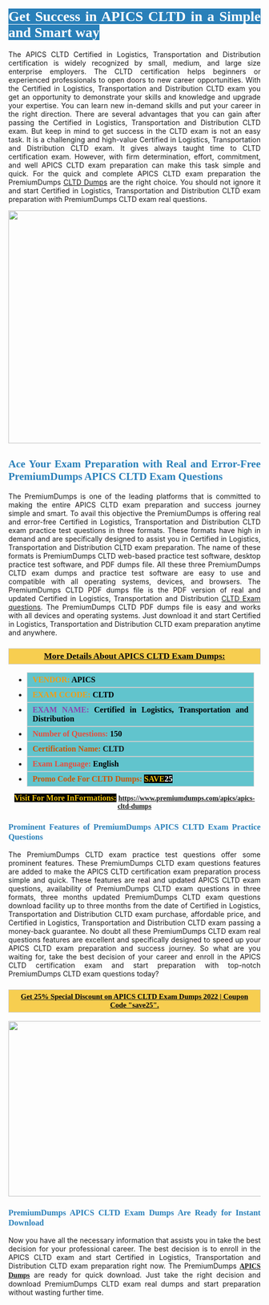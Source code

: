 <h1 style="text-align: justify;"><span style="color:#ffffff;"><span style="font-family:Georgia,serif;"><strong><span style="background-color:#2980b9;">Get Success in APICS CLTD in a Simple and Smart way</span></strong></span></span></h1>

<p style="text-align: justify;">The APICS CLTD Certified in Logistics, Transportation and Distribution certification is widely recognized by small, medium, and large size enterprise employers. The CLTD certification helps beginners or experienced professionals to open doors to new career opportunities. With the Certified in Logistics, Transportation and Distribution CLTD exam you get an opportunity to demonstrate your skills and knowledge and upgrade your expertise. You can learn new in-demand skills and put your career in the right direction. There are several advantages that you can gain after passing the Certified in Logistics, Transportation and Distribution CLTD exam. But keep in mind to get success in the CLTD exam is not an easy task. It is a challenging and high-value Certified in Logistics, Transportation and Distribution CLTD exam. It gives always taught time to CLTD certification exam. However, with firm determination, effort, commitment, and well APICS CLTD exam preparation can make this task simple and quick. For the quick and complete APICS CLTD exam preparation the PremiumDumps <a href="https://www.premiumdumps.com/apics/apics-cltd-dumps">CLTD Dumps</a> are the right choice. You should not ignore it and start Certified in Logistics, Transportation and Distribution CLTD exam preparation with PremiumDumps CLTD exam real questions.</p>

<p style="text-align: center;"><a href="https://www.premiumdumps.com/apics/apics-cltd-dumps"><img alt="" src="https://i.imgur.com/KJGzbJ2.jpeg" style="width: 700px; height: 465px;" /></a></p>

<h2 style="text-align: justify;"><span style="color:#2980b9;"><span style="font-family:Georgia,serif;"><strong>Ace Your Exam Preparation with Real and Error-Free PremiumDumps APICS CLTD Exam Questions</strong></span></span></h2>

<p style="text-align: justify;">The PremiumDumps is one of the leading platforms that is committed to making the entire APICS CLTD exam preparation and success journey simple and smart. To avail this objective the PremiumDumps is offering real and error-free Certified in Logistics, Transportation and Distribution CLTD exam practice test questions in three formats. These formats have high in demand and are specifically designed to assist you in Certified in Logistics, Transportation and Distribution CLTD exam preparation. The name of these formats is PremiumDumps CLTD web-based practice test software, desktop practice test software, and PDF dumps file. All these three PremiumDumps CLTD exam dumps and practice test software are easy to use and compatible with all operating systems, devices, and browsers. The PremiumDumps CLTD PDF dumps file is the PDF version of real and updated Certified in Logistics, Transportation and Distribution <a href="https://www.premiumdumps.com/apics/apics-cltd-dumps">CLTD Exam questions</a>. The PremiumDumps CLTD PDF dumps file is easy and works with all devices and operating systems. Just download it and start Certified in Logistics, Transportation and Distribution CLTD exam preparation anytime and anywhere.</p>

<h3 style="background: #f7ce50; border: 1px solid rgb(204, 204, 204); padding: 5px 10px; text-align: center;"><span style="font-family:Georgia,serif;"><u><u><span style="color:#000000;"><span style="font-size:11pt"><span style="line-height:normal"><b><span style="font-size:13.0pt"><span cambria="">More Details About APICS CLTD Exam Dumps:</span></span></b></span></span></span></u></u></span></h3>

<ul>
	<li style="margin:0cm 10pt">
	<div style="background:#61c4cd; border: 1px solid rgb(204, 204, 204); padding: 5px 10px; text-align: justify;"><span style="font-family:Georgia,serif;"><span style="font-size:11pt"><span style="line-height:normal"><b><span style="font-size:12.0pt"><span new="" roman="" times=""><span style="color:#f39c12;">VENDOR:</span> <span style="color:#000000;">APICS</span></span></span></b></span></span></span></div>
	</li>
	<li style="margin:0cm 10pt">
	<div style="background: #61c4cd; border: 1px solid rgb(204, 204, 204); padding: 5px 10px; text-align: justify;"><span style="font-family:Georgia,serif;"><span style="font-size:11pt"><span style="line-height:normal"><b><span style="font-size:12.0pt"><span new="" roman="" times=""><span style="color:#f39c12;">EXAM CCODE:</span> <span style="color:#000000;">CLTD</span></span></span></b></span></span></span></div>
	</li>
	<li style="margin:0cm 10pt">
	<div style="background: #61c4cd; border: 1px solid rgb(204, 204, 204); padding: 5px 10px; text-align: justify;"><span style="font-family:Georgia,serif;"><span style="font-size:11pt"><span style="line-height:normal"><b><span style="font-size:12.0pt"><span new="" roman="" times=""><span style="color:#8e44ad;">EXAM NAME:</span> <span style="color:#000000;">Certified in Logistics, Transportation and Distribution</span></span></span></b></span></span></span></div>
	</li>
	<li style="margin:0cm 10pt">
	<div style="background: #61c4cd; border: 1px solid rgb(204, 204, 204); padding: 5px 10px;"><span style="font-family:Georgia,serif;"><span style="font-size:11pt"><span style="line-height:normal"><b><span style="font-size:12.0pt"><span new="" roman="" times=""><span style="color:#e74c3c;">Number of Questions:</span><span style="color:#000000;"><span style="color:#f1c40f;"> </span>150</span></span></span></b></span></span></span></div>
	</li>
	<li style="margin:0cm 10pt">
	<div style="background: #61c4cd; border: 1px solid rgb(204, 204, 204); padding: 5px 10px; text-align: justify;"><span style="font-family:Georgia,serif;"><span style="font-size:11pt"><span style="line-height:normal"><b><span style="font-size:12.0pt"><span new="" roman="" times=""><span style="color:#d35400;">Certification Name:</span> CLTD</span></span></b></span></span></span></div>
	</li>
	<li style="margin:0cm 10pt">
	<div style="background: #61c4cd; border: 1px solid rgb(204, 204, 204); padding: 5px 10px; text-align: justify;"><span style="font-family:Georgia,serif;"><span style="font-size:11pt"><span style="line-height:normal"><b><span style="font-size:12.0pt"><span new="" roman="" times=""><span style="color:#e74c3c;">Exam Language:</span> <span style="color:#000000;">English</span></span></span></b></span></span></span></div>
	</li>
	<li style="margin:0cm 10pt">
	<div style="background: #61c4cd; border: 1px solid rgb(204, 204, 204); padding: 5px 10px;"><span style="font-family:Georgia,serif;"><span style="font-size:11pt"><span style="line-height:normal"><b><span style="font-size:12.0pt"><span new="" roman="" times=""><span style="color:#d35400;">Promo Code For CLTD Dumps:</span><span style="color:#f1c40f;"> <span style="background-color:#000000;">SAVE</span></span><span style="color:#ffffff;"><span style="background-color:#000000;">25</span></span></span></span></b></span></span></span></div>
	</li>
</ul>

<p style="text-align: center;"><span style="font-family:Georgia,serif;"><strong><span style="font-size:16px;"><span style="color:#f1c40f;"><span style="background-color:#000000;">Visit For More InFormations:</span></span></span> <a href="https://www.premiumdumps.com/apics/apics-cltd-dumps">https://www.premiumdumps.com/apics/apics-cltd-dumps</a></strong></span></p>

<h3 style="text-align: justify;"><span style="color:#2980b9;"><span style="font-family:Georgia,serif;"><strong><strong><strong>Prominent Features of PremiumDumps APICS CLTD Exam Practice Questions</strong></strong></strong></span></span></h3>

<p style="text-align: justify;">The PremiumDumps CLTD exam practice test questions offer some prominent features. These PremiumDumps CLTD exam questions features are added to make the APICS CLTD certification exam preparation process simple and quick. These features are real and updated APICS CLTD exam questions, availability of PremiumDumps CLTD exam questions in three formats, three months updated PremiumDumps CLTD exam questions download facility up to three months from the date of Certified in Logistics, Transportation and Distribution CLTD exam purchase, affordable price, and Certified in Logistics, Transportation and Distribution CLTD exam passing a money-back guarantee. No doubt all these PremiumDumps CLTD exam real questions features are excellent and specifically designed to speed up your APICS CLTD exam preparation and success journey. So what are you waiting for, take the best decision of your career and enroll in the APICS CLTD certification exam and start preparation with top-notch PremiumDumps CLTD exam questions today?</p>

<h3 style="background: rgb(247, 206, 80); border: 1px solid rgb(204, 204, 204); padding: 5px 10px; text-align: center;"><span style="font-family:Georgia,serif;"><u><span style="color:#000000;"><span style="font-size:11pt;"><span style="line-height:normal;"><b><span cambria="">Get 25% Special Discount on APICS CLTD Exam Dumps 2022 | Coupon Code "save25".</span></b></span></span></span></u></span></h3>

<p style="text-align: center;"><strong><strong><a href="https://www.premiumdumps.com/apics/apics-cltd-dumps"><img alt="" src="https://i.imgur.com/F18GQwv.jpeg" style="width: 700px; height: 350px;" /></a></strong></strong></p>

<h3 style="text-align: justify;"><strong><span style="color:#2980b9;"><span style="font-family:Georgia,serif;"><strong><strong><strong>PremiumDumps APICS CLTD Exam Dumps Are Ready for Instant Download</strong></strong></strong></span></span></strong></h3>

<p style="text-align: justify;">Now you have all the necessary information that assists you in take the best decision for your professional career. The best decision is to enroll in the APICS CLTD exam and start Certified in Logistics, Transportation and Distribution CLTD exam preparation right now. The PremiumDumps <span style="font-family:Georgia,serif;"><strong><a href="https://www.premiumdumps.com/apics-exam-dumps">APICS Dumps</a></strong></span> are ready for quick download. Just take the right decision and download PremiumDumps CLTD exam real dumps and start preparation without wasting further time.</p>
